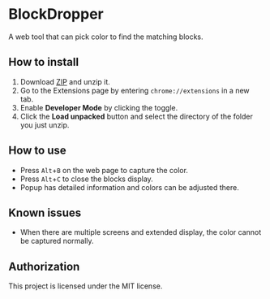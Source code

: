 # BlockDropper
A web tool that can pick color to find the matching blocks.
## How to install
1. Download [ZIP](https://github.com/LonghiTW/BlockDropper/releases) and unzip it.
2. Go to the Extensions page by entering `chrome://extensions` in a new tab.
3. Enable **Developer Mode** by clicking the toggle.
4. Click the **Load unpacked** button and select the directory of the folder you just unzip.
## How to use
* Press `Alt`+`B` on the web page to capture the color.
* Press `Alt`+`C` to close the blocks display.
* Popup has detailed information and colors can be adjusted there.
## Known issues
* When there are multiple screens and extended display, the color cannot be captured normally.
## Authorization
This project is licensed under the MIT license.
